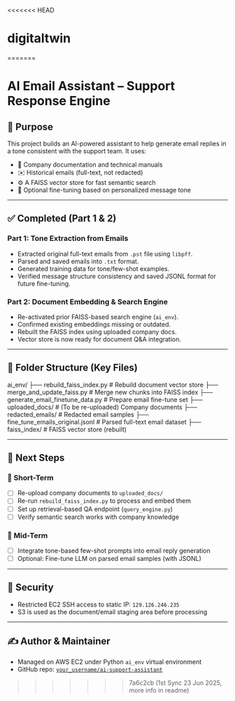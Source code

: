 <<<<<<< HEAD
# digitaltwin
=======

# AI Email Assistant – Support Response Engine

## 📌 Purpose

This project builds an AI-powered assistant to help generate email replies in a tone consistent with the support team. It uses:

- 📄 Company documentation and technical manuals
- ✉️ Historical emails (full-text, not redacted)
- ⚙️ A FAISS vector store for fast semantic search
- 🧠 Optional fine-tuning based on personalized message tone

---

## ✅ Completed (Part 1 & 2)

### Part 1: Tone Extraction from Emails
- Extracted original full-text emails from `.pst` file using `libpff`.
- Parsed and saved emails into `.txt` format.
- Generated training data for tone/few-shot examples.
- Verified message structure consistency and saved JSONL format for future fine-tuning.

### Part 2: Document Embedding & Search Engine
- Re-activated prior FAISS-based search engine (`ai_env`).
- Confirmed existing embeddings missing or outdated.
- Rebuilt the FAISS index using uploaded company docs.
- Vector store is now ready for document Q&A integration.

---

## 📂 Folder Structure (Key Files)

ai_env/
├── rebuild_faiss_index.py # Rebuild document vector store
├── merge_and_update_faiss.py # Merge new chunks into FAISS index
├── generate_email_finetune_data.py # Prepare email fine-tune set
├── uploaded_docs/ # (To be re-uploaded) Company documents
├── redacted_emails/ # Redacted email samples
├── fine_tune_emails_original.jsonl # Parsed full-text email dataset
├── faiss_index/ # FAISS vector store (rebuilt)


---

## 🚧 Next Steps

### 🔁 Short-Term
- [ ] Re-upload company documents to `uploaded_docs/`
- [ ] Re-run `rebuild_faiss_index.py` to process and embed them
- [ ] Set up retrieval-based QA endpoint (`query_engine.py`)
- [ ] Verify semantic search works with company knowledge

### 🎯 Mid-Term
- [ ] Integrate tone-based few-shot prompts into email reply generation
- [ ] Optional: Fine-tune LLM on parsed email samples (with JSONL)

---

## 🔐 Security
- Restricted EC2 SSH access to static IP: `129.126.246.235`
- S3 is used as the document/email staging area before processing

---

## ✍️ Author & Maintainer
- Managed on AWS EC2 under Python `ai_env` virtual environment
- GitHub repo: [`your_username/ai-support-assistant`](https://github.com/your_username/ai-support-assistant)


>>>>>>> 7a6c2cb (1st Sync 23 Jun 2025, more info in readme)

